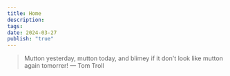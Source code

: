 ```yaml
---
title: Home
description: 
tags: 
date: 2024-03-27
publish: "true"
---
```


> Mutton yesterday, mutton today, and blimey if it don't look like mutton again tomorrer! — Tom Troll